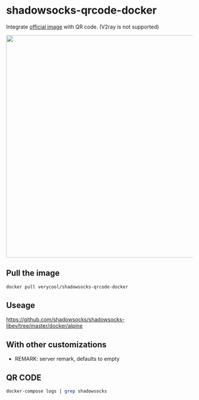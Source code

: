 # shadowsocks-qrcode-docker

Integrate [official image](https://github.com/shadowsocks/shadowsocks-libev/blob/master/docker/alpine/Dockerfile) with QR code. (V2ray is not supported)

<p align="center">
  <img src="https://i.imgur.com/rdePegZ.png" width="600">
</p>

## Pull the image

```bash
docker pull verycool/shadowsocks-qrcode-docker
```

## Useage

https://github.com/shadowsocks/shadowsocks-libev/tree/master/docker/alpine

## With other customizations

- REMARK: server remark, defaults to empty

## QR CODE

```bash
docker-compose logs | grep shadowsocks
```
